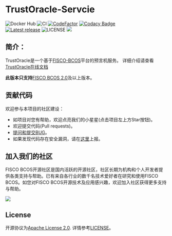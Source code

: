 # TrustOracle-Servcie

![Docker Hub](https://github.com/WeBankBlockchain/TrustOracle-Service/workflows/Docker%20Hub/badge.svg)
![CI](https://github.com/WeBankBlockchain/TrustOracle-Service/workflows/CI/badge.svg)
[![CodeFactor](https://www.codefactor.io/repository/github/webankblockchain/trustoracle-service/badge)](https://www.codefactor.io/repository/github/webankblockchain/trustoracle-service)
[![Codacy Badge](https://app.codacy.com/project/badge/Grade/8f8d7f6ba47f404d94f786dc505c9797)](https://www.codacy.com/gh/WeBankBlockchain/TrustOracle-Service/dashboard?utm_source=github.com&amp;utm_medium=referral&amp;utm_content=WeBankBlockchain/TrustOracle-Service&amp;utm_campaign=Badge_Grade)
<br />
[![Latest release](https://img.shields.io/github/release/WeBankBlockchain/TrustOracle-Service.svg)](https://github.com/WeBankBlockchain/TrustOracle-Service/releases/latest)
![LICENSE](https://img.shields.io/github/license/WeBankBlockchain/TrustOracle-Service)
<a href="https://github.com/WeBankBlockchain/TrustOracle-Service"><img src="https://sloc.xyz/github/WeBankBlockchain/TrustOracle-Service" /></a>

## 简介：  
   
   TrustOracle是一个基于[FISCO-BCOS](https://github.com/FISCO-BCOS/FISCO-BCOS)平台的预言机服务。
   详细介绍请查看[TrustOracle在线文档](https://trustoracle.readthedocs.io/)

   
**此版本只支持**[FISCO BCOS 2.0](https://fisco-bcos-documentation.readthedocs.io/zh_CN/latest/)及以上版本。

       
## 贡献代码
欢迎参与本项目的社区建设：
- 如项目对您有帮助，欢迎点亮我们的小星星(点击项目左上方Star按钮)。
- 欢迎提交代码(Pull requests)。
- [提问和提交BUG](https://github.com/WeBankBlockchain/TrustOracle-Service/issues)。
- 如果发现代码存在安全漏洞，请在[这里](https://security.webank.com)上报。

## 加入我们的社区

FISCO BCOS开源社区是国内活跃的开源社区，社区长期为机构和个人开发者提供各类支持与帮助。已有来自各行业的数千名技术爱好者在研究和使用FISCO BCOS。如您对FISCO BCOS开源技术及应用感兴趣，欢迎加入社区获得更多支持与帮助。


![](https://media.githubusercontent.com/media/FISCO-BCOS/LargeFiles/master/images/QR_image.png)

## License

开源协议为[Apache License 2.0](http://www.apache.org/licenses/). 详情参考[LICENSE](../LICENSE)。
    

